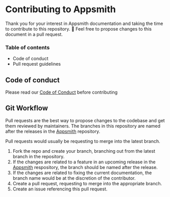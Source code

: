 # Contributing to Appsmith

Thank you for your interest in Appsmith documentation and taking the time to contribute to this repository. 🙌 
Feel free to propose changes to this document in a pull request.

### Table of contents
- Code of conduct
- Pull request guidelines
    
## Code of conduct

Please read our [Code of Conduct](CODE_OF_CONDUCT.md) before contributing

## Git Workflow

Pull requests are the best way to propose changes to the codebase and get them reviewed by maintainers.
The branches in this repository are named after the releases in the [Appsmith](https://github.com/appsmithorg/appsmith) repository.

Pull requests would usually be requesting to merge into the latest branch.

1. Fork the repo and create your branch, branching out from the latest branch in the repository.
2. If the changes are related to a feature in an upcoming release in the [Appsmith](https://github.com/appsmithorg/appsmith) respository, the branch should be named after the release.
3. If the changes are related to fixing the current documentation, the branch name would be at the discretion of the contributor.
4. Create a pull request, requesting to merge into the appropriate branch.
5. Create an issue referencing this pull request.
